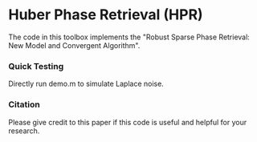 # Huber Phase Retrieval (HPR)


The code in this toolbox implements the "Robust Sparse Phase Retrieval: New Model and Convergent Algorithm". 


### Quick Testing

Directly run demo.m to simulate Laplace noise.

### Citation
Please give credit to this paper if this code is useful and helpful for your research.











